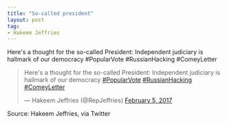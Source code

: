 ```yaml
---
title: "So-called president"
layout: post
tag:
- Hakeem Jeffries
---
```


Here's a thought for the so-called President: Independent judiciary is hallmark of our democracy #PopularVote #RussianHacking #ComeyLetter

<blockquote class="twitter-tweet"><p lang="en" dir="ltr">Here&#39;s a thought for the so-called President: Independent judiciary is hallmark of our democracy <a href="https://twitter.com/hashtag/PopularVote?src=hash&amp;ref_src=twsrc%5Etfw">#PopularVote</a> <a href="https://twitter.com/hashtag/RussianHacking?src=hash&amp;ref_src=twsrc%5Etfw">#RussianHacking</a> <a href="https://twitter.com/hashtag/ComeyLetter?src=hash&amp;ref_src=twsrc%5Etfw">#ComeyLetter</a></p>&mdash; Hakeem Jeffries (@RepJeffries) <a href="https://twitter.com/RepJeffries/status/828278802203758593?ref_src=twsrc%5Etfw">February 5, 2017</a></blockquote> <script async src="https://platform.twitter.com/widgets.js" charset="utf-8"></script>

Source: Hakeem Jeffries, via Twitter

